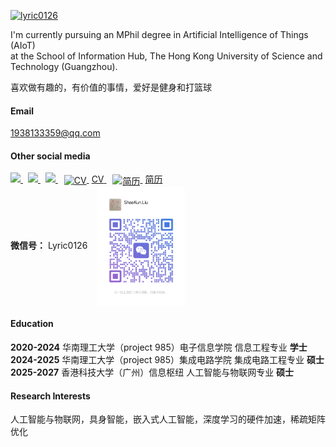 [![lyric0126](https://img.shields.io/badge/lyric0126-github-blue?logo=github)](https://github.com/lyric0126)

I'm currently pursuing an MPhil degree in Artificial Intelligence of Things (AIoT)  
at the School of Information Hub, The Hong Kong University of Science and Technology (Guangzhou).

喜欢做有趣的，有价值的事情，爱好是健身和打篮球

#### Email
1938133359@qq.com

#### Other social media

<a href="https://v.douyin.com/pMJp7OYCM9k/" target="_blank" title="抖音">
  <img src="https://img.icons8.com/color/48/000000/tiktok--v1.png" width="32"/>
</a>
<a href="https://b23.tv/iPn9WRK" target="_blank" title="哔哩哔哩" style="margin-left:8px;">
  <img src="static/assets/img/icons8-bilibili-50.pdf" width="32"/>
</a>
<a href="https://www.xiaohongshu.com/user/profile/6444f0950000000029011e8b" target="_blank" title="小红书" style="margin-left:8px;">
  <img src="static/assets/img/xiaoshongshu.png" width="32"/>
</a>
<a href="static/assets/img/CV.pdf" target="_blank" title="点击查看我的CV" style="margin-left:10px;">
  <img src="static/assets/img/icons8-resume-50-2.pdf" alt="CV" width="36" style="vertical-align:middle;">
  <span style="margin-left:4px; font-size: 1em;">CV</span>
</a>
<a href="static/assets/img/jianli.pdf" target="_blank" title="点击查看我的简历" style="margin-left:10px;">
  <img src="static/assets/img/icons8-resume-50.pdf" width="36" alt="简历" style="vertical-align:middle;">
  <span style="margin-left:4px; font-size: 1em;">简历</span>
</a>

<br>
<strong>微信号：</strong> Lyric0126
<img src="static/assets/img/wechat_qr.png" alt="微信二维码" width="140" style="vertical-align: middle; margin-left: 12px;">

#### Education

<strong>2020-2024</strong> 华南理工大学（project 985）电子信息学院 信息工程专业 <strong>学士</strong>  
<strong>2024-2025</strong> 华南理工大学（project 985）集成电路学院 集成电路工程专业 <strong>硕士</strong>  
<strong>2025-2027</strong> 香港科技大学（广州）信息枢纽 人工智能与物联网专业 <strong>硕士</strong>

#### Research Interests
人工智能与物联网，具身智能，嵌入式人工智能，深度学习的硬件加速，稀疏矩阵优化
